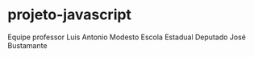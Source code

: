 # projeto-javascript
Equipe professor Luis Antonio Modesto
Escola Estadual Deputado José Bustamante
